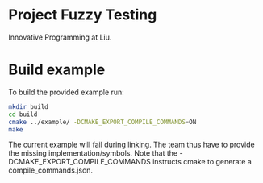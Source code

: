 # Project Fuzzy Testing

Innovative Programming at Liu.

# Build example

To build the provided example run:
```sh
mkdir build
cd build
cmake ../example/ -DCMAKE_EXPORT_COMPILE_COMMANDS=ON
make
```

The current example will fail during linking.
The team thus have to provide the missing implementation/symbols.
Note that the -DCMAKE_EXPORT_COMPILE_COMMANDS instructs cmake to generate a compile_commands.json.
